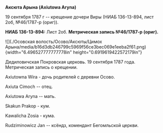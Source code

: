 **Аксюта Арына (Axiutowa Aryna)**

19 сентября 1787 г -- крещение дочери Виры (НИАБ 136-13-894, лист 2об,
№46/1787-р (ориг)).

**НИАБ 136-13-894:** Лист 2об. **Метрическая запись №46/1787-р (ориг).**

![](./Осовская волость/Осово/Аксюты/Цимох Арына/media/b16d3db246799c5969f56ce3bec069e1eeba2f61.png){width="6.496527777777778in"
height="0.6919619422572179in"}

Дедиловичская Покровская церковь. 19 сентября 1787 года. Метрическая
запись о крещении.

Axiutowna Wira - дочь родителей с деревни Осово.

Axiuta Cimoch -- отец.

Axiutowa Aryna -- мать.

Skakun Prakop - кум.

Kawalicha Zosia - кума.

Rudziminowicz Jan -- ксёндз, комендант Бегомльской церкви.
